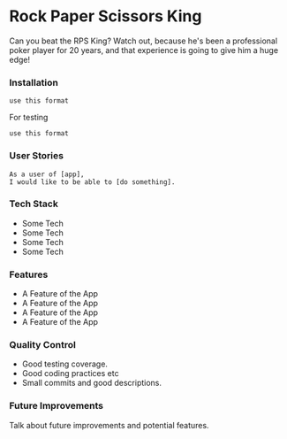 # Rock Paper Scissors King

Can you beat the RPS King? Watch out, because he's been a professional poker player for 20 years, and that experience is going to give him a huge edge!

### Installation

```
use this format
```

For testing

```
use this format
```

### User Stories

```
As a user of [app],
I would like to be able to [do something].
```

### Tech Stack

* Some Tech
* Some Tech
* Some Tech
* Some Tech

### Features

* A Feature of the App
* A Feature of the App
* A Feature of the App
* A Feature of the App

### Quality Control

* Good testing coverage.
* Good coding practices etc
* Small commits and good descriptions.

### Future Improvements

Talk about future improvements and potential features.
